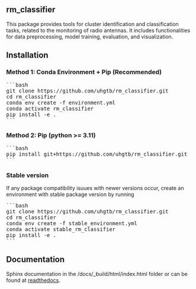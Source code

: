 ## rm_classifier
This package provides tools for cluster identification and classification tasks, related to the monitoring of radio antennas.
It includes functionalities for data preprocessing, model training, evaluation, and visualization.

## Installation

### Method 1: Conda Environment + Pip (Recommended)

<pre>
```bash
git clone https://github.com/uhgtb/rm_classifier.git
cd rm_classifier
conda env create -f environment.yml
conda activate rm_classifier
pip install -e .
``` </pre>

### Method 2: Pip (python >= 3.11)
<pre>
```bash
pip install git+https://github.com/uhgtb/rm_classifier.git
``` </pre>

### Stable version
If any package compatibility isuues with newer versions occur, create an environment with stable package version by running

<pre>
```bash
git clone https://github.com/uhgtb/rm_classifier.git
cd rm_classifier
conda env create -f stable_environment.yml
conda activate stable_rm_classifier
pip install -e .
``` </pre>

## Documentation
Sphinx documentation in the /docs/_build/html/index.html folder or can be found at [readthedocs](https://rm-classifier.readthedocs.io/).
